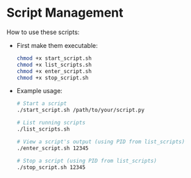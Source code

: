 # Script Management

How to use these scripts:

- First make them executable:
    ```sh
    chmod +x start_script.sh
    chmod +x list_scripts.sh
    chmod +x enter_script.sh
    chmod +x stop_script.sh
    ```
- Example usage:
    ```sh
    # Start a script
    ./start_script.sh /path/to/your/script.py

    # List running scripts
    ./list_scripts.sh

    # View a script's output (using PID from list_scripts)
    ./enter_script.sh 12345

    # Stop a script (using PID from list_scripts)
    ./stop_script.sh 12345
    ```

